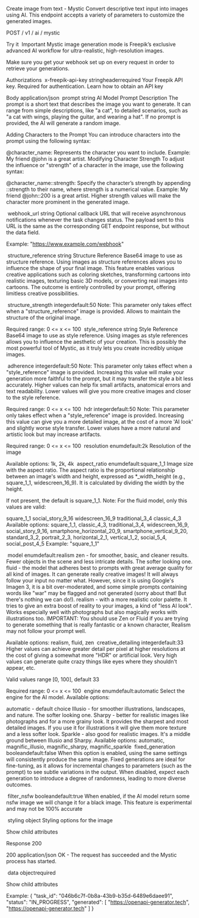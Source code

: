 Create image from text - Mystic
Convert descriptive text input into images using AI. This endpoint accepts a variety of parameters to customize the generated images.

POST
/
v1
/
ai
/
mystic

Try it
​
Important
Mystic image generation mode is Freepik’s exclusive advanced AI workflow for ultra-realistic, high-resolution images.

Make sure you get your webhook set up on every request in order to retrieve your generations.

Authorizations
​
x-freepik-api-key
stringheaderrequired
Your Freepik API key. Required for authentication. Learn how to obtain an API key

Body
application/json
​
prompt
string
AI Model Prompt Description
The prompt is a short text that describes the image you want to generate. It can range from simple descriptions, like "a cat", to detailed scenarios, such as "a cat with wings, playing the guitar, and wearing a hat". If no prompt is provided, the AI will generate a random image.

Adding Characters to the Prompt
You can introduce characters into the prompt using the following syntax:

@character_name: Represents the character you want to include. Example: My friend @john is a great artist.
Modifying Character Strength
To adjust the influence or "strength" of a character in the image, use the following syntax:

@character_name::strength: Specify the character’s strength by appending ::strength to their name, where strength is a numerical value. Example: My friend @john::200 is a great artist.
Higher strength values will make the character more prominent in the generated image.

​
webhook_url
string
Optional callback URL that will receive asynchronous notifications whenever the task changes status. The payload sent to this URL is the same as the corresponding GET endpoint response, but without the data field.

Example:
"https://www.example.com/webhook"

​
structure_reference
string
Structure Reference
Base64 image to use as structure reference. Using images as structure references allows you to influence the shape of your final image. This feature enables various creative applications such as coloring sketches, transforming cartoons into realistic images, texturing basic 3D models, or converting real images into cartoons. The outcome is entirely controlled by your prompt, offering limitless creative possibilities.

​
structure_strength
integerdefault:50
Note: This parameter only takes effect when a "structure_reference" image is provided.
Allows to maintain the structure of the original image.

Required range: 0 <= x <= 100
​
style_reference
string
Style Reference
Base64 image to use as style reference. Using images as style references allows you to influence the aesthetic of your creation. This is possibly the most powerful tool of Mystic, as it truly lets you create incredibly unique images.

​
adherence
integerdefault:50
Note: This parameter only takes effect when a "style_reference" image is provided.
Increasing this value will make your generation more faithful to the prompt, but it may transfer the style a bit less accurately. Higher values can help fix small artifacts, anatomical errors and text readability. Lower values will give you more creative images and closer to the style reference.

Required range: 0 <= x <= 100
​
hdr
integerdefault:50
Note: This parameter only takes effect when a "style_reference" image is provided.
Increasing this value can give you a more detailed image, at the cost of a more 'AI look' and slightly worse style transfer. Lower values have a more natural and artistic look but may increase artifacts.

Required range: 0 <= x <= 100
​
resolution
enum<string>default:2k
Resolution of the image

Available options: 1k, 2k, 4k 
​
aspect_ratio
enum<string>default:square_1_1
Image size with the aspect ratio. The aspect ratio is the proportional relationship between an image's width and height, expressed as *_width_height (e.g., square_1_1, widescreen_16_9). It is calculated by dividing the width by the height.

If not present, the default is square_1_1.
Note: For the fluid model, only this values are valid:

square_1_1
social_story_9_16
widescreen_16_9
traditional_3_4
classic_4_3
Available options: square_1_1, classic_4_3, traditional_3_4, widescreen_16_9, social_story_9_16, smartphone_horizontal_20_9, smartphone_vertical_9_20, standard_3_2, portrait_2_3, horizontal_2_1, vertical_1_2, social_5_4, social_post_4_5 
Example:
"square_1_1"

​
model
enum<string>default:realism
zen - for smoother, basic, and cleaner results. Fewer objects in the scene and less intricate details. The softer looking one.
fluid - the model that adheres best to prompts with great average quality for all kind of images. It can generate really creative images! It will always follow your input no matter what. However, since it is using Google's Imagen 3, it is a bit over-moderated, and some simple prompts containing words like "war" may be flagged and not generated (sorry about that! But there's nothing we can do!).
realism - with a more realistic color palette. It tries to give an extra boost of reality to your images, a kind of "less AI look". Works especially well with photographs but also magically works with illustrations too.
IMPORTANT: You should use Zen or Fluid if you are trying to generate something that is really fantastic or a known character, Realism may not follow your prompt well.

Available options: realism, fluid, zen 
​
creative_detailing
integerdefault:33
Higher values can achieve greater detail per pixel at higher resolutions at the cost of giving a somewhat more "HDR" or artificial look.
Very high values can generate quite crazy things like eyes where they shouldn't appear, etc.

Valid values range [0, 100], default 33

Required range: 0 <= x <= 100
​
engine
enum<string>default:automatic
Select the engine for the AI model. Available options:

automatic - default choice
Illusio - for smoother illustrations, landscapes, and nature. The softer looking one.
Sharpy - better for realistic images like photographs and for a more grainy look. It provides the sharpest and most detailed images. If you use it for illustrations it will give them more texture and a less softer look.
Sparkle - also good for realistic images. It's a middle ground between Illusio and Sharpy.
Available options: automatic, magnific_illusio, magnific_sharpy, magnific_sparkle 
​
fixed_generation
booleandefault:false
When this option is enabled, using the same settings will consistently produce the same image.
Fixed generations are ideal for fine-tuning, as it allows for incremental changes to parameters (such as the prompt) to see subtle variations in the output.
When disabled, expect each generation to introduce a degree of randomness, leading to more diverse outcomes.

​
filter_nsfw
booleandefault:true
When enabled, if the AI model return some nsfw image we will change it for a black image. This feature is experimental and may not be 100% accurate

​
styling
object
Styling options for the image


Show child attributes

Response
200

200
application/json
OK - The request has succeeded and the Mystic process has started.

​
data
objectrequired

Show child attributes

Example:
{
  "task_id": "046b6c7f-0b8a-43b9-b35d-6489e6daee91",
  "status": "IN_PROGRESS",
  "generated": [
    "https://openapi-generator.tech",
    "https://openapi-generator.tech"
  ]
} 
